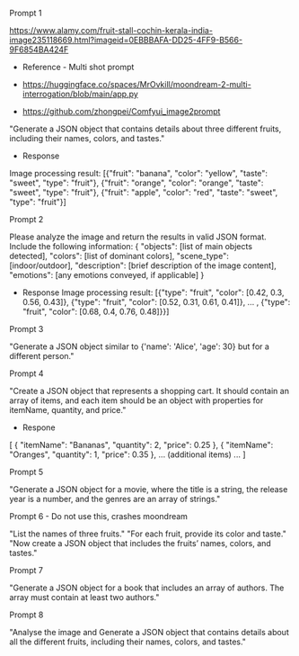 Prompt 1

https://www.alamy.com/fruit-stall-cochin-kerala-india-image235118669.html?imageid=0EBBBAFA-DD25-4FF9-B566-9F6854BA424F

- Reference - Multi shot prompt

- https://huggingface.co/spaces/MrOvkill/moondream-2-multi-interrogation/blob/main/app.py
- https://github.com/zhongpei/Comfyui_image2prompt



"Generate a JSON object that contains details about three different fruits, including their names, colors, and tastes."

- Response

Image processing result: 
 [{"fruit": "banana", "color": "yellow", "taste": "sweet", "type": "fruit"}, 
  {"fruit": "orange", "color": "orange", "taste": "sweet", "type": "fruit"}, 
  {"fruit": "apple", "color": "red", "taste": "sweet", "type": "fruit"}] 


Prompt 2

Please analyze the image and return the results in valid JSON format. Include the following information:
{
  "objects": [list of main objects detected],
  "colors": [list of dominant colors],
  "scene_type": [indoor/outdoor],
  "description": [brief description of the image content],
  "emotions": [any emotions conveyed, if applicable]
}

- Response
Image processing result: 
 [{"type": "fruit", "color": [0.42, 0.3, 0.56, 0.43]}, {"type": "fruit", "color": [0.52, 0.31, 0.61, 0.41]}, ... , {"type": "fruit", "color": [0.68, 0.4, 0.76, 0.48]}}]

Prompt 3

"Generate a JSON object similar to {'name': 'Alice', 'age': 30} but for a different person."


Prompt 4

"Create a JSON object that represents a shopping cart. It should contain an array of items, and each item should be an object with properties for itemName, quantity, and price."

- Respone

 [
  { "itemName": "Bananas", "quantity": 2, "price": 0.25 },
  { "itemName": "Oranges", "quantity": 1, "price": 0.35 },
  ... (additional items) ...
 ]

Prompt 5

"Generate a JSON object for a movie, where the title is a string, the release year is a number, and the genres are an array of strings."


Prompt 6 -  Do not use this, crashes moondream

"List the names of three fruits."
"For each fruit, provide its color and taste."
"Now create a JSON object that includes the fruits’ names, colors, and tastes."

Prompt 7

"Generate a JSON object for a book that includes an array of authors. The array must contain at least two authors."




 Prompt 8

 "Analyse the image and Generate a JSON object that contains details about all the different fruits, including their names, colors, and tastes."